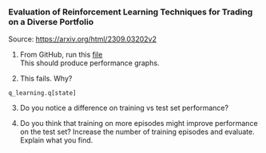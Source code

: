 ### Evaluation of Reinforcement Learning Techniques for Trading on a Diverse Portfolio
Source: https://arxiv.org/html/2309.03202v2


1) From GitHub, run this [file](https://github.com/jonah-b-ezekiel/CS221/blob/main/V2.py)  
This should produce performance graphs.

2) This fails. Why?

```
q_learning.q[state]
```

3) Do you notice a difference on training vs test set performance?

4) Do you think that training on more episodes might improve performance on the test set?
Increase the number of training episodes and evaluate. Explain what you find.



